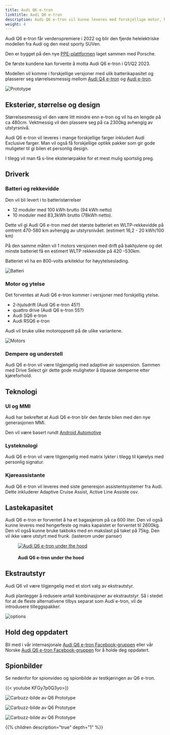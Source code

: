 ```yaml
---
title: Audi Q6 e-tron
linktitle: Audi Q6 e-tron
description: Audi Q6 e-tron vil kunne leveres med forskjellige motor, batteri, teknologi og design alternativer og ha rekkevidde på opptil 600km.
weight: 4
---
```

<!-- markdownlint-disable MD033 -->
Audi Q6 e-tron får verdenspremiere i 2022 og blir den fjerde helelektriske modellen fra Audi og den mest sporty SUVen.

Den er bygget på den nye [PPE-plattformen](../../technology/bev-platforms/ppe/) laget sammen med Porsche.

De første kundene kan forvente å motta Audi Q6 e-tron i Q1/Q2 2023.

Modellen vil komme i forskjellige versjoner med ulik batterikapasitet og plasserer seg størrelsesmessig mellom [Audi Q4 e-tron](../../models//q4-e-tron/) og [Audi e-tron](../../models/e-tron/).


![Prototype](https://media.electrichasgoneaudi.net/multimedia/models/q6-e-tron/prototype5.jpg "Audi Q6 e-tron prototype fra Carscopes")

## Eksteriør, størrelse og design

Størrelsesmessig vil den være litt mindre enn e-tron og vil ha en lengde på ca 480cm. Vektmessig vil den plassere seg på ca 2300kg avhengig av utstyrsnivå. 

Audi Q6 e-tron vil leveres i mange forskjellige farger inkludert Audi Exclusive farger. Man vil også få forskjellige optikk pakker som gir gode muligeter til gi bilen et personlig design.

I tilegg vil man få s-line eksteriørpakke for et mest mulig sportslig preg.

## Driverk

### Batteri og rekkevidde

Den vil bli levert i to batteristørrelser

- 12 moduler med 100 kWh brutto (94 kWh netto)
- 10 moduler med 83,3kWh brutto (78kWh netto).

Dette vil gi Audi Q6 e-tron med det største batteriet en WLTP-rekkevidde på omtrent 470-580 km avhengig av utstyrsnivået. (estimert 16,2 - 20 kWh/100 km)

På den samme måten vil 1 motors versjonen med drift på bakhjulene og det minste batteriet få en estimert WLTP rekkevidde på 420 -530km.

Batteriet vil ha en 800-volts arkitektur for høyytelseslading.

![Batteri](https://media.electrichasgoneaudi.net/multimedia/models/q6-e-tron/battery.png "Audi Q6 batteri med 12 moduler og 100kWh brutto")

### Motor og ytelse

Det forventes at Audi Q6 e-tron kommer i versjoner med forskjellig ytelse.

- 2-hjulsdrift (Audi Q6 e-tron 45?)
- quattro drive (Audi Q6 e-tron 55?)
- Audi SQ6 e-tron
- Audi RSQ6 e-tron

Audi vil bruke ulike motoroppsett på de ulike variantene.

![Motors](https://media.electrichasgoneaudi.net/multimedia/models/q6-e-tron/motors.jpg "Motorer for Audi Q6 e-tron")

### Dempere og understell

Audi Q6 e-tron vil være tilgjengelig med adaptive air suspension. Sammen med Drive Select gir dette gode muligheter å tilpasse demperne etter kjøreforhold.

## Teknologi

### UI og MMI

Audi har bekreftet at Audi Q6 e-tron blir den første bilen med den nye generasjonen MMI.

Den vil være basert rundt [Android Automotive](https://source.android.com/devices/automotive/start/what_automotive)

### Lysteknologi

Audi Q6 e-tron vil være tilgjengelig med matrix lykter i tilegg til kjørelys med personlig signatur.


### Kjøreassistante

Audi Q6 e-tron vil leveres med siste generesjon assistentsystemer fra Audi. Dette inkluderer Adaptive Cruise Assist, Active Line Assiste osv. 

## Lastekapasitet

Audi Q6 e-tron er forventet å ha et bagasjerom på ca 600 liter. Den vil også kunne leveres med hengerfeste og maks kapaistet er forventet til 2600kg. 
Den vil også kunne bruke takboks med en makslast på taket på 75kg.  Den vil ikke være utstyrt med frunk. (lasterom under panser)

<figure>
    <a href="https://media.electrichasgoneaudi.net/multimedia/models/q6-e-tron/prototype6.jpg">
        <img src="https://media.electrichasgoneaudi.net/multimedia/models/q6-e-tron/prototype6s.jpg" alt="Audi Q6 e-tron under the hood" title="Audi Q6 e-tron under the hood">
    </a>
    <figcaption><h4>Audi Q6 e-tron under the hood</h4></figcaption>
</figure>

## Ekstrautstyr

Audi Q6 vil være tilgjengelig med et stort valg av ekstrautstyr.

Audi planlegger å redusere antall kombinasjoner av ekstrautstyr. Så i stedet for at de fleste alternativene tilbys separat som Audi e-tron, vil de introdusere tilleggspakker.

![options](https://media.electrichasgoneaudi.net/multimedia/models/q6-e-tron/options.jpg "Alternativer")

## Hold deg oppdatert

Bli med i vår internasjonale [Audi Q6 e-tron Facebook-gruppen](https://www.facebook.com/groups/114120244068685)  eller vår Norske [Audi Q6 e-tron Facebook-gruppen](https://www.facebook.com/groups/454688995817417)  for å holde deg oppdatert.

## Spionbilder

Se nedenfor for spionvideo og spionbilde av testkjøringen av Q6 e-tron.

{{< youtube KFGy7p0Q3yo>}}

![Carbuzz-bilde av Q6 Prototype](https://media.electrichasgoneaudi.net/multimedia/models/q6-e-tron/prototype2.jpg "Carbuzz-bilde av Q6 e-tron Prototype")

![Carbuzz-bilde av Q6 Prototype](https://media.electrichasgoneaudi.net/multimedia/models/q6-e-tron/prototype3.jpg "Carbuzz-bilde av Q6 e-tron Prototype")

![Carbuzz-bilde av Q6 Prototype](https://media.electrichasgoneaudi.net/multimedia/models/q6-e-tron/prototype4.jpg "Carbuzz-bilde av Q6 e-tron Prototype")

{{% children description="true" depth="1" %}}
